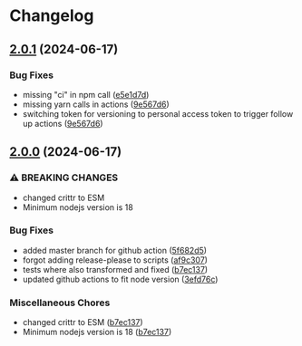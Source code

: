 # Changelog

## [2.0.1](https://github.com/philipp-winterle/crittr/compare/v2.0.0...v2.0.1) (2024-06-17)


### Bug Fixes

* missing "ci" in npm call ([e5e1d7d](https://github.com/philipp-winterle/crittr/commit/e5e1d7d5f0ebe81ce308bfabffdf424be8ee9212))
* missing yarn calls in actions ([9e567d6](https://github.com/philipp-winterle/crittr/commit/9e567d60ab0c69f6c5695bfdb21de2787d55c3e1))
* switching token for versioning to personal access token to trigger follow up actions ([9e567d6](https://github.com/philipp-winterle/crittr/commit/9e567d60ab0c69f6c5695bfdb21de2787d55c3e1))

## [2.0.0](https://github.com/philipp-winterle/crittr/compare/1.5.3...v2.0.0) (2024-06-17)


### ⚠ BREAKING CHANGES

* changed crittr to ESM
* Minimum nodejs version is 18

### Bug Fixes

* added master branch for github action ([5f682d5](https://github.com/philipp-winterle/crittr/commit/5f682d54bbfc67bfad9c1e5762620694e54f778e))
* forgot adding release-please to scripts ([af9c307](https://github.com/philipp-winterle/crittr/commit/af9c307f46983b67808c3dc88287edb4eeb29e2c))
* tests where also transformed and fixed ([b7ec137](https://github.com/philipp-winterle/crittr/commit/b7ec1373ec4067a64242e69a8b70cccb4152eda2))
* updated github actions to fit node version ([3efd76c](https://github.com/philipp-winterle/crittr/commit/3efd76c00d394fc8b9f15030860dc427301bd7c1))


### Miscellaneous Chores

* changed crittr to ESM ([b7ec137](https://github.com/philipp-winterle/crittr/commit/b7ec1373ec4067a64242e69a8b70cccb4152eda2))
* Minimum nodejs version is 18 ([b7ec137](https://github.com/philipp-winterle/crittr/commit/b7ec1373ec4067a64242e69a8b70cccb4152eda2))
